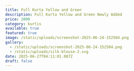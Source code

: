 ```yaml
---
title: Full Kurta Yellow and Green
description: Full Kurta Yellow and Green Newly Added
price: 2000
category: kurtis
available: true
featured: true
image: /static/uploads/screenshot-2025-06-24-152504.png
gallery:
  - /static/uploads/screenshot-2025-06-24-152504.png
  - /static/uploads/silk-blouse-2.svg
date: 2025-06-27T04:11:01.087Z
draft: false
---
```

